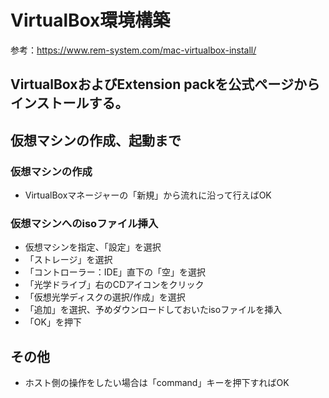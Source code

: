 # VirtualBox環境構築
参考：https://www.rem-system.com/mac-virtualbox-install/

## VirtualBoxおよびExtension packを公式ページからインストールする。

## 仮想マシンの作成、起動まで

### 仮想マシンの作成
- VirtualBoxマネージャーの「新規」から流れに沿って行えばOK

### 仮想マシンへのisoファイル挿入
- 仮想マシンを指定、「設定」を選択
- 「ストレージ」を選択
- 「コントローラー：IDE」直下の「空」を選択
- 「光学ドライブ」右のCDアイコンをクリック
- 「仮想光学ディスクの選択/作成」を選択
- 「追加」を選択、予めダウンロードしておいたisoファイルを挿入
- 「OK」を押下

## その他
- ホスト側の操作をしたい場合は「command」キーを押下すればOK
